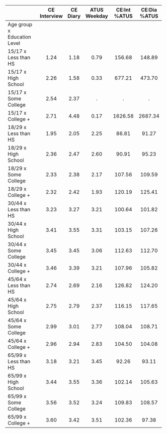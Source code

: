 
|                      | CE<br>Interview |  CE<br>Diary | ATUS<br>Weekday | CE:Int<br>%ATUS | CE:Dia<br>%ATUS |
| -------------------- | :----------: | :----------: | :----------: | :----------: | :----------: |
| Age group x Education Level |              |              |              |              |              |
| 15/17 x Less than HS |         1.24 |         1.18 |         0.79 |       156.68 |       148.89 |
| 15/17 x High School  |         2.26 |         1.58 |         0.33 |       677.21 |       473.70 |
| 15/17 x Some College |         2.54 |         2.37 |            . |            . |            . |
| 15/17 x College +    |         2.71 |         4.48 |         0.17 |      1626.58 |      2687.34 |
| 18/29 x Less than HS |         1.95 |         2.05 |         2.25 |        86.81 |        91.27 |
| 18/29 x High School  |         2.36 |         2.47 |         2.60 |        90.91 |        95.23 |
| 18/29 x Some College |         2.33 |         2.38 |         2.17 |       107.56 |       109.59 |
| 18/29 x College +    |         2.32 |         2.42 |         1.93 |       120.19 |       125.41 |
| 30/44 x Less than HS |         3.23 |         3.27 |         3.21 |       100.64 |       101.82 |
| 30/44 x High School  |         3.41 |         3.55 |         3.31 |       103.15 |       107.26 |
| 30/44 x Some College |         3.45 |         3.45 |         3.06 |       112.63 |       112.70 |
| 30/44 x College +    |         3.46 |         3.39 |         3.21 |       107.96 |       105.82 |
| 45/64 x Less than HS |         2.74 |         2.69 |         2.16 |       126.82 |       124.20 |
| 45/64 x High School  |         2.75 |         2.79 |         2.37 |       116.15 |       117.65 |
| 45/64 x Some College |         2.99 |         3.01 |         2.77 |       108.04 |       108.71 |
| 45/64 x College +    |         2.96 |         2.94 |         2.83 |       104.50 |       104.08 |
| 65/99 x Less than HS |         3.18 |         3.21 |         3.45 |        92.26 |        93.11 |
| 65/99 x High School  |         3.44 |         3.55 |         3.36 |       102.14 |       105.63 |
| 65/99 x Some College |         3.56 |         3.52 |         3.24 |       109.83 |       108.57 |
| 65/99 x College +    |         3.60 |         3.42 |         3.51 |       102.36 |        97.38 |

